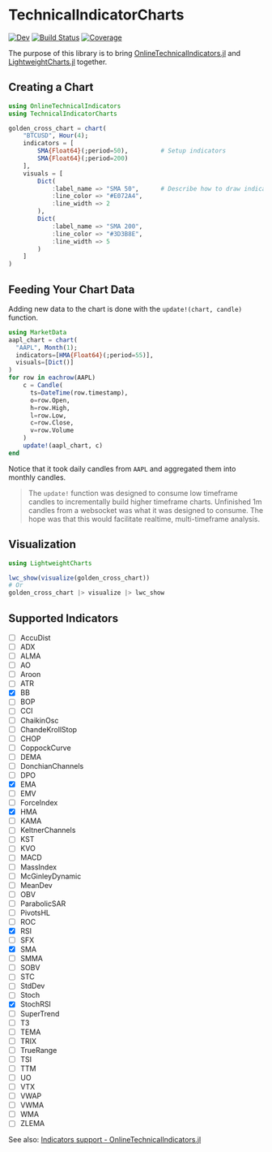 # TechnicalIndicatorCharts

[![Dev](https://img.shields.io/badge/docs-dev-blue.svg)](https://g-gundam.github.io/TechnicalIndicatorCharts.jl/dev/)
[![Build Status](https://github.com/g-gundam/TechnicalIndicatorCharts.jl/actions/workflows/CI.yml/badge.svg?branch=main)](https://github.com/g-gundam/TechnicalIndicatorCharts.jl/actions/workflows/CI.yml?query=branch%3Amain)
[![Coverage](https://codecov.io/gh/g-gundam/TechnicalIndicatorCharts.jl/branch/main/graph/badge.svg)](https://codecov.io/gh/g-gundam/TechnicalIndicatorCharts.jl)

The purpose of this library is to bring
[OnlineTechnicalIndicators.jl](https://github.com/femtotrader/OnlineTechnicalIndicators.jl) and
[LightweightCharts.jl](https://github.com/bhftbootcamp/LightweightCharts.jl) together.

## Creating a Chart

```julia
using OnlineTechnicalIndicators
using TechnicalIndicatorCharts

golden_cross_chart = chart(
    "BTCUSD", Hour(4);
    indicators = [
        SMA{Float64}(;period=50),         # Setup indicators
        SMA{Float64}(;period=200)
    ],
    visuals = [
        Dict(
            :label_name => "SMA 50",      # Describe how to draw indicators
            :line_color => "#E072A4",
            :line_width => 2
        ),
        Dict(
            :label_name => "SMA 200",
            :line_color => "#3D3B8E",
            :line_width => 5
        )
    ]
)
```

## Feeding Your Chart Data

Adding new data to the chart is done with the `update!(chart, candle)` function.

```julia
using MarketData
aapl_chart = chart(
  "AAPL", Month(1);
  indicators=[HMA{Float64}(;period=55)],
  visuals=[Dict()]
)
for row in eachrow(AAPL)
    c = Candle(
      ts=DateTime(row.timestamp),
      o=row.Open,
      h=row.High,
      l=row.Low,
      c=row.Close,
      v=row.Volume
    )
    update!(aapl_chart, c)
end
```

Notice that it took daily candles from `AAPL` and aggregated them into monthly candles.

> The `update!` function was designed to consume low timeframe candles to incrementally build higher timeframe charts.  Unfinished 1m candles from a websocket was what it was designed to consume.  The hope was that this would facilitate realtime, multi-timeframe analysis.

## Visualization

```julia
using LightweightCharts

lwc_show(visualize(golden_cross_chart))
# Or
golden_cross_chart |> visualize |> lwc_show
```

## Supported Indicators

- [ ] AccuDist
- [ ] ADX
- [ ] ALMA
- [ ] AO
- [ ] Aroon
- [ ] ATR
- [x] BB
- [ ] BOP
- [ ] CCI
- [ ] ChaikinOsc
- [ ] ChandeKrollStop
- [ ] CHOP
- [ ] CoppockCurve
- [ ] DEMA
- [ ] DonchianChannels
- [ ] DPO
- [x] EMA
- [ ] EMV
- [ ] ForceIndex
- [x] HMA
- [ ] KAMA
- [ ] KeltnerChannels
- [ ] KST
- [ ] KVO
- [ ] MACD
- [ ] MassIndex
- [ ] McGinleyDynamic
- [ ] MeanDev
- [ ] OBV
- [ ] ParabolicSAR
- [ ] PivotsHL
- [ ] ROC
- [x] RSI
- [ ] SFX
- [x] SMA
- [ ] SMMA
- [ ] SOBV
- [ ] STC
- [ ] StdDev
- [ ] Stoch
- [x] StochRSI
- [ ] SuperTrend
- [ ] T3
- [ ] TEMA
- [ ] TRIX
- [ ] TrueRange
- [ ] TSI
- [ ] TTM
- [ ] UO
- [ ] VTX
- [ ] VWAP
- [ ] VWMA
- [ ] WMA
- [ ] ZLEMA

See also:  [Indicators support - OnlineTechnicalIndicators.jl](https://femtotrader.github.io/OnlineTechnicalIndicators.jl/dev/indicators_support/)

